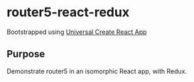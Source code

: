 # router5-react-redux
Bootstrapped using [Universal Create React App](https://github.com/leanjscom/universal-create-react-app)

## Purpose
Demonstrate router5 in an isomorphic React app, with Redux.
